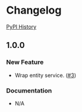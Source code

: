 # Changelog

[PyPI History][1]

[1]: https://pypi.org/project/uiza/#history


## 1.0.0

### New Feature
- Wrap entity service. ([#3](https://github.com/uizaio/api-wrapper-python/pull/3))

### Documentation
- N/A
